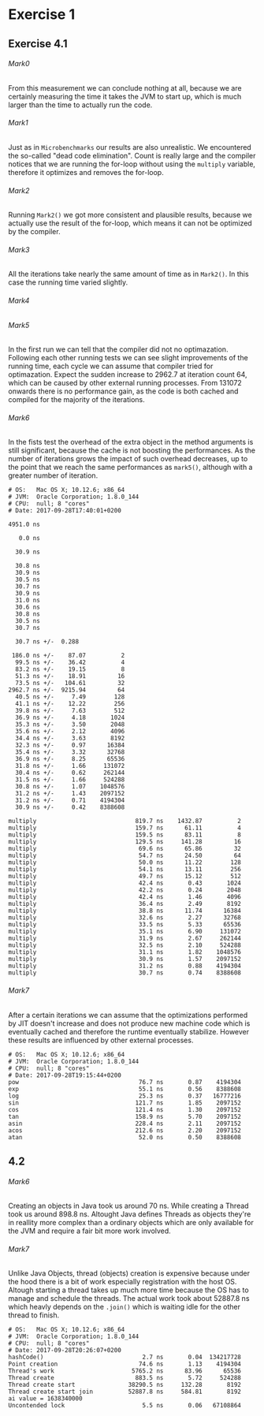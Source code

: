 # Exercise 1

## Exercise 4.1

###### Mark0
From this measurement we can conclude nothing at all, because we are certainly
measuring the time it takes the JVM to start up, which is much larger than
the time to actually run the code.

###### Mark1
Just as in `Microbenchmarks` our results are also unrealistic. We encountered
the so-called "dead code elimination". Count is really large and the compiler
notices that we are running the for-loop without using the `multiply` variable,
therefore it optimizes and removes the for-loop.

###### Mark2
Running `Mark2()` we got more consistent and plausible results, because we actually
use the result of the for-loop, which means it can not be optimized by the compiler.

###### Mark3
All the iterations take nearly the same amount of time as in `Mark2()`. In this case
the running time varied slightly.

###### Mark4

###### Mark5
In the first run we can tell that the compiler did not no optimazation.
Following each other running tests we can see slight improvements
of the running time, each cycle we can assume that compiler tried for optimazation.
Expect the sudden increase to 2962.7 at iteration count 64, which can be caused
by other external running processes. From 131072 onwards there is no performance gain,
as the code is both cached and compiled for the majority of the iterations.

###### Mark6
In the fists test the overhead of the extra object in the method arguments is
still significant, because the cache is not boosting the performances. As the
number of iterations grows the impact of such overhead decreases, up to the point
that we reach the same performances as `mark5()`, although with a greater number
of iteration.

```
# OS:   Mac OS X; 10.12.6; x86_64
# JVM:  Oracle Corporation; 1.8.0_144
# CPU:  null; 8 "cores"
# Date: 2017-09-28T17:40:01+0200

4951.0 ns

   0.0 ns

  30.9 ns

  30.8 ns
  30.9 ns
  30.5 ns
  30.7 ns
  30.9 ns
  31.0 ns
  30.6 ns
  30.8 ns
  30.5 ns
  30.7 ns

  30.7 ns +/-  0.288

 186.0 ns +/-    87.07          2
  99.5 ns +/-    36.42          4
  83.2 ns +/-    19.15          8
  51.3 ns +/-    18.91         16
  73.5 ns +/-   104.61         32
2962.7 ns +/-  9215.94         64
  40.5 ns +/-     7.49        128
  41.1 ns +/-    12.22        256
  39.8 ns +/-     7.63        512
  36.9 ns +/-     4.18       1024
  35.3 ns +/-     3.50       2048
  35.6 ns +/-     2.12       4096
  34.4 ns +/-     3.63       8192
  32.3 ns +/-     0.97      16384
  35.4 ns +/-     3.32      32768
  36.9 ns +/-     8.25      65536
  31.8 ns +/-     1.66     131072
  30.4 ns +/-     0.62     262144
  31.5 ns +/-     1.66     524288
  30.8 ns +/-     1.07    1048576
  31.2 ns +/-     1.43    2097152
  31.2 ns +/-     0.71    4194304
  30.9 ns +/-     0.42    8388608

multiply                            819.7 ns    1432.87          2
multiply                            159.7 ns      61.11          4
multiply                            159.5 ns      83.11          8
multiply                            129.5 ns     141.28         16
multiply                             69.6 ns      65.86         32
multiply                             54.7 ns      24.50         64
multiply                             50.0 ns      11.22        128
multiply                             54.1 ns      13.11        256
multiply                             49.7 ns      15.12        512
multiply                             42.4 ns       0.43       1024
multiply                             42.2 ns       0.24       2048
multiply                             42.4 ns       1.46       4096
multiply                             36.4 ns       2.49       8192
multiply                             38.8 ns      11.74      16384
multiply                             32.6 ns       2.27      32768
multiply                             33.5 ns       5.33      65536
multiply                             35.1 ns       6.90     131072
multiply                             31.9 ns       2.67     262144
multiply                             32.5 ns       2.10     524288
multiply                             31.1 ns       1.82    1048576
multiply                             30.9 ns       1.57    2097152
multiply                             31.2 ns       0.88    4194304
multiply                             30.7 ns       0.74    8388608
```

###### Mark7
After a certain iterations we can assume that the optimizations performed by
JIT doesn't increase and does not produce new machine code which is eventually
cached and therefore the runtime eventually stabilize. However these results are
influenced by other external processes.

```
# OS:   Mac OS X; 10.12.6; x86_64
# JVM:  Oracle Corporation; 1.8.0_144
# CPU:  null; 8 "cores"
# Date: 2017-09-28T19:15:44+0200
pow                                  76.7 ns       0.87    4194304
exp                                  55.1 ns       0.56    8388608
log                                  25.3 ns       0.37   16777216
sin                                 121.7 ns       1.85    2097152
cos                                 121.4 ns       1.30    2097152
tan                                 158.9 ns       5.70    2097152
asin                                228.4 ns       2.11    2097152
acos                                212.6 ns       2.20    2097152
atan                                 52.0 ns       0.50    8388608
```

## 4.2

###### Mark6
Creating an objects in Java took us around 70 ns. While creating a Thread took us around 898.8 ns. Altought
Java defines Threads as objects they're in reallity more complex than a ordinary objects which are only available
for the JVM and require a fair bit more
work involved.

###### Mark7
Unlike Java Objects, thread (objects) creation is expensive because under the hood there is a bit of work
especially registration with the host OS. Altough starting a thread takes up much more time because the OS has
to manage and schedule the threads. The actual work took about  52887.8 ns which heavly depends on the
`.join()` which is waiting idle for the other thread to finish.

```
# OS:   Mac OS X; 10.12.6; x86_64
# JVM:  Oracle Corporation; 1.8.0_144
# CPU:  null; 8 "cores"
# Date: 2017-09-28T20:26:07+0200
hashCode()                            2.7 ns       0.04  134217728
Point creation                       74.6 ns       1.13    4194304
Thread's work                      5765.2 ns      83.96      65536
Thread create                       883.5 ns       5.72     524288
Thread create start               38290.5 ns     132.28       8192
Thread create start join          52887.8 ns     584.81       8192
ai value = 1638340000
Uncontended lock                      5.5 ns       0.06   67108864
```
